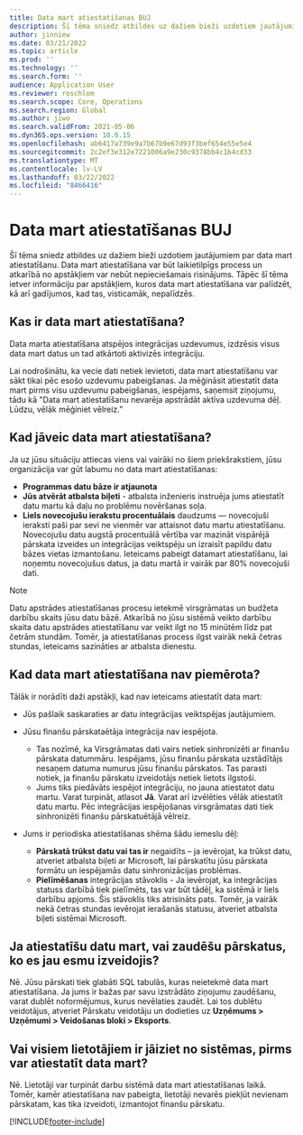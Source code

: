 ```yaml
---
title: Data mart atiestatīšanas BUJ
description: Šī tēma sniedz atbildes uz dažiem bieži uzdotiem jautājumiem par data mart atiestatīšanu.
author: jinniew
ms.date: 03/21/2022
ms.topic: article
ms.prod: ''
ms.technology: ''
ms.search.form: ''
audience: Application User
ms.reviewer: roschlom
ms.search.scope: Core, Operations
ms.search.region: Global
ms.author: jiwo
ms.search.validFrom: 2021-05-06
ms.dyn365.ops.version: 10.0.15
ms.openlocfilehash: ab6417a739e9a7b67b9e67d93f3bef654e55e5e4
ms.sourcegitcommit: 2c2ef3e312e7221006a9e230c9378bb4c1b4cd33
ms.translationtype: MT
ms.contentlocale: lv-LV
ms.lasthandoff: 03/22/2022
ms.locfileid: "8466416"
---
```

# <a name="data-mart-resets-faq"></a>Data mart atiestatīšanas BUJ

Šī tēma sniedz atbildes uz dažiem bieži uzdotiem jautājumiem par data mart atiestatīšanu. Data mart atiestatīšana var būt laikietilpīgs process un atkarībā no apstākļiem var nebūt nepieciešamais risinājums. Tāpēc šī tēma ietver informāciju par apstākļiem, kuros data mart atiestatīšana var palīdzēt, kā arī gadījumos, kad tas, visticamāk, nepalīdzēs.

## <a name="what-is-a-data-mart-reset"></a>Kas ir data mart atiestatīšana?

Data marta atiestatīšana atspējos integrācijas uzdevumus, izdzēsis visus data mart datus un tad atkārtoti aktivizēs integrāciju.

Lai nodrošinātu, ka vecie dati netiek ievietoti, data mart atiestatīšanu var sākt tikai pēc esošo uzdevumu pabeigšanas. Ja mēģināsit atiestatīt data mart pirms visu uzdevumu pabeigšanas, iespējams, saņemsit ziņojumu, tādu kā "Data mart atiestatīšanu nevarēja apstrādāt aktīva uzdevuma dēļ. Lūdzu, vēlāk mēģiniet vēlreiz.”

## <a name="when-do-i-have-to-do-a-data-mart-reset"></a>Kad jāveic data mart atiestatīšana?

Ja uz jūsu situāciju attiecas viens vai vairāki no šiem priekšrakstiem, jūsu organizācija var gūt labumu no data mart atiestatīšanas:

- **Programmas datu bāze ir atjaunota**
- **Jūs atvērāt atbalsta biļeti** - atbalsta inženieris instruēja jums atiestatīt datu martu kā daļu no problēmu novēršanas soļa.
- **Liels novecojušu ierakstu procentuālais** daudzums — novecojuši ieraksti paši par sevi ne vienmēr var attaisnot datu martu atiestatīšanu. Novecojušu datu augstā procentuālā vērtība var mazināt vispārējā pārskata izveides un integrācijas veiktspēju un izraisīt papildu datu bāzes vietas izmantošanu. Ieteicams pabeigt datamart atiestatīšanu, lai noņemtu novecojušus datus, ja datu martā ir vairāk par 80% novecojuši dati.
 
> [!NOTE]
> Datu apstrādes atiestatīšanas procesu ietekmē virsgrāmatas un budžeta darbību skaits jūsu datu bāzē. Atkarībā no jūsu sistēmā veikto darbību skaita datu apstrādes atiestatīšanu var veikt ilgt no 15 minūtēm līdz pat četrām stundām. Tomēr, ja atiestatīšanas process ilgst vairāk nekā četras stundas, ieteicams sazināties ar atbalsta dienestu.
 
## <a name="when-is-a-data-mart-reset-inappropriate"></a>Kad data mart atiestatīšana nav piemērota?

Tālāk ir norādīti daži apstākļi, kad nav ieteicams atiestatīt data mart:

- Jūs pašlaik saskaraties ar datu integrācijas veiktspējas jautājumiem.
- Jūsu finanšu pārskataētāja integrācija nav iespējota. 

    - Tas nozīmē, ka Virsgrāmatas dati vairs netiek sinhronizēti ar finanšu pārskata datummāru. Iespējams, jūsu finanšu pārskata uzstādītājs nesaņem datuma numurus jūsu finanšu pārskatos. Tas parasti notiek, ja finanšu pārskatu izveidotājs netiek lietots ilgstoši.
    - Jums tiks piedāvāts iespējot integrāciju, no jauna atiestatot datu martu. Varat turpināt, atlasot **Jā**. Varat arī izvēlēties vēlāk atiestatīt datu martu. Pēc integrācijas iespējošanas virsgrāmatas dati tiek sinhronizēti finanšu pārskatuētājā vēlreiz. 
- Jums ir periodiska atiestatīšanas shēma šādu iemeslu dēļ:

    - **Pārskatā trūkst datu vai tas ir** negaidīts – ja ievērojat, ka trūkst datu, atveriet atbalsta biļeti ar Microsoft, lai pārskatītu jūsu pārskata formātu un iespējamās datu sinhronizācijas problēmas.
    - **Pielīmēšanas** integrācijas stāvoklis - Ja ievērojat, ka integrācijas statuss darbībā tiek pielīmēts, tas var būt tādēļ, ka sistēmā ir liels darbību apjoms. Šis stāvoklis tiks atrisināts pats. Tomēr, ja vairāk nekā četras stundas ievērojat ierašanās statusu, atveriet atbalsta biļeti sistēmai Microsoft. 
   
## <a name="if-i-reset-the-data-mart-will-i-lose-reports-that-ive-already-designed"></a>Ja atiestatīšu datu mart, vai zaudēšu pārskatus, ko es jau esmu izveidojis?

Nē. Jūsu pārskati tiek glabāti SQL tabulās, kuras neietekmē data mart atiestatīšana. Ja jums ir bažas par savu izstrādāto ziņojumu zaudēšanu, varat dublēt noformējumus, kurus nevēlaties zaudēt. Lai tos dublētu veidotājus, atveriet Pārskatu veidotāju un dodieties uz **Uzņēmums \> Uzņēmumi \> Veidošanas bloki \> Eksports**.
 
## <a name="do-all-users-have-to-exit-the-system-before-i-can-reset-the-data-mart"></a>Vai visiem lietotājiem ir jāiziet no sistēmas, pirms var atiestatīt data mart?

Nē. Lietotāji var turpināt darbu sistēmā data mart atiestatīšanas laikā. Tomēr, kamēr atiestatīšana nav pabeigta, lietotāji nevarēs piekļūt nevienam pārskatam, kas tika izveidoti, izmantojot finanšu pārskatu.

[!INCLUDE[footer-include](../../../includes/footer-banner.md)]
